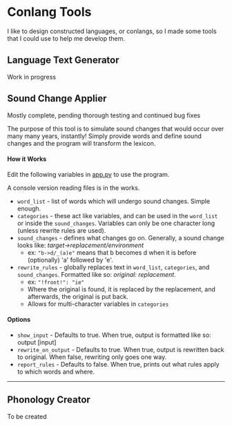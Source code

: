 # Conlang Tools

I like to design constructed languages, or conlangs, so I made some tools that I could use to help me develop them.

## Language Text Generator

Work in progress

## Sound Change Applier

Mostly complete, pending thorough testing and continued bug fixes

The purpose of this tool is to simulate sound changes that would occur over many many years, instantly!
Simply provide words and define sound changes and the program will transform the lexicon.

#### How it Works

Edit the following variables in [app.py](https://github.com/rmhopkins4/Conlang-Tools/blob/main/sound_change_applier/app.py) to use the program.

A console version reading files is in the works.

- `word_list` - list of words which will undergo sound changes. Simple enough.
- `categories` - these act like variables, and can be used in the `word_list` or inside the `sound_changes`. Variables can only be one character long (unless rewrite rules are used).
- `sound_changes` - defines what changes go on. Generally, a sound change looks like: _target->replacement/environment_
  - ex: `"b->d/_(a)e"` means that b becomes d when it is before (optionally) 'a' followed by 'e'.
- `rewrite_rules` - globally replaces text in `word_list`, `categories`, and `sound_changes`. Formatted like so: _original: replacement_.
  - ex: `"!front!": "ie"`
  - Where the original is found, it is replaced by the replacement, and afterwards, the original is put back.
  - Allows for multi-character variables in `categories`

#### Options

- `show_input` - Defaults to true. When true, output is formatted like so: output [input]
- `rewrite_on_output` - Defaults to true. When true, output is rewritten back to original. When false, rewriting only goes one way.
- `report_rules` - Defaults to false. When true, prints out what rules apply to which words and where.

---

## Phonology Creator

To be created
